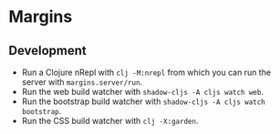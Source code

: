 # Margins

## Development

- Run a Clojure nRepl with `clj -M:nrepl` from which you can run the server with `margins.server/run`.
- Run the web build watcher with `shadow-cljs -A cljs watch web`.
- Run the bootstrap build watcher with `shadow-cljs -A cljs watch bootstrap`.
- Run the CSS build watcher with `clj -X:garden`.
